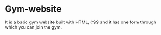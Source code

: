 # Gym-website
It is a basic gym website built with HTML, CSS and it has one form through which you can join the gym.
